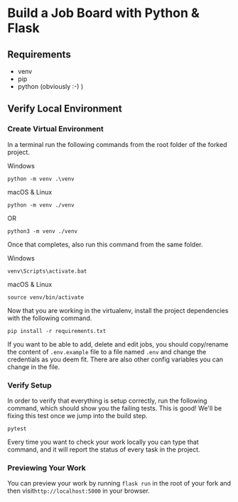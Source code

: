 # Build a Job Board with Python & Flask

## Requirements

- venv
- pip
- python (obviously :-) )

## Verify Local Environment

### Create Virtual Environment

In a terminal run the following commands from the root folder of the forked project.

Windows

```
python -m venv .\venv
```

macOS & Linux

```
python -m venv ./venv
```

OR

```
python3 -m venv ./venv
```

Once that completes, also run this command from the same folder.

Windows

```
venv\Scripts\activate.bat
```

macOS & Linux

```
source venv/bin/activate
```

Now that you are working in the virtualenv, install the project dependencies with the following command.

```
pip install -r requirements.txt
```

If you want to be able to add, delete and edit jobs, you should copy/rename the content of `.env.example` file to a file named `.env` and change the credentials as you deem fit. There are also other config variables you can change in the file.

### Verify Setup

In order to verify that everything is setup correctly, run the following command, which should show you the failing tests. This is good! We'll be fixing this test once we jump into the build step.

```
pytest
```

Every time you want to check your work locally you can type that command, and it will report the status of every task in the project.

### Previewing Your Work

You can preview your work by running `flask run` in the root of your fork and then visit`http://localhost:5000` in your browser.
